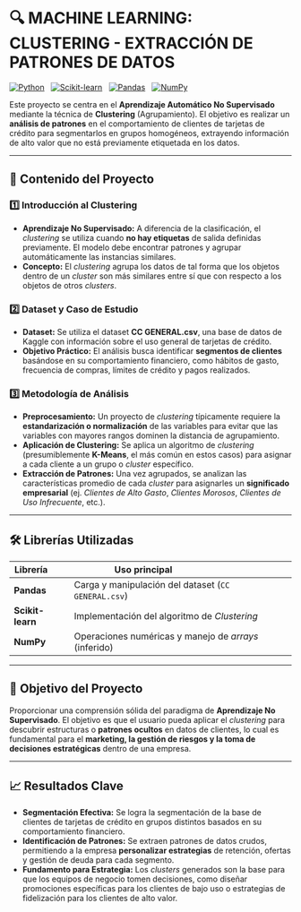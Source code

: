 # 🔍 MACHINE LEARNING: CLUSTERING - EXTRACCIÓN DE PATRONES DE DATOS

[![Python](https://img.shields.io/badge/Python-3670A0?style=flat&logo=python&logoColor=ffdd54)](https://www.python.org/)  
[![Scikit-learn](https://img.shields.io/badge/Scikit--learn-F7931E?style=flat&logo=scikit-learn&logoColor=white)](https://scikit-learn.org/)  
[![Pandas](https://img.shields.io/badge/Pandas-150458?style=flat&logo=pandas&logoColor=white)](https://pandas.pydata.org/)  
[![NumPy](https://img.shields.io/badge/NumPy-013243?style=flat&logo=numpy&logoColor=white)](https://numpy.org/)

Este proyecto se centra en el **Aprendizaje Automático No Supervisado** mediante la técnica de **Clustering** (Agrupamiento). El objetivo es realizar un **análisis de patrones** en el comportamiento de clientes de tarjetas de crédito para segmentarlos en grupos homogéneos, extrayendo información de alto valor que no está previamente etiquetada en los datos.

---

## 🧠 Contenido del Proyecto

### 1️⃣ Introducción al Clustering
- **Aprendizaje No Supervisado:** A diferencia de la clasificación, el *clustering* se utiliza cuando **no hay etiquetas** de salida definidas previamente. El modelo debe encontrar patrones y agrupar automáticamente las instancias similares.
- **Concepto:** El *clustering* agrupa los datos de tal forma que los objetos dentro de un *cluster* son más similares entre sí que con respecto a los objetos de otros *clusters*.

### 2️⃣ Dataset y Caso de Estudio
- **Dataset:** Se utiliza el dataset **CC GENERAL.csv**, una base de datos de Kaggle con información sobre el uso general de tarjetas de crédito.
- **Objetivo Práctico:** El análisis busca identificar **segmentos de clientes** basándose en su comportamiento financiero, como hábitos de gasto, frecuencia de compras, límites de crédito y pagos realizados.

### 3️⃣ Metodología de Análisis
- **Preprocesamiento:** Un proyecto de *clustering* típicamente requiere la **estandarización o normalización** de las variables para evitar que las variables con mayores rangos dominen la distancia de agrupamiento.
- **Aplicación de Clustering:** Se aplica un algoritmo de *clustering* (presumiblemente **K-Means**, el más común en estos casos) para asignar a cada cliente a un grupo o *cluster* específico.
- **Extracción de Patrones:** Una vez agrupados, se analizan las características promedio de cada *cluster* para asignarles un **significado empresarial** (ej. *Clientes de Alto Gasto*, *Clientes Morosos*, *Clientes de Uso Infrecuente*, etc.).

---

## 🛠️ Librerías Utilizadas

| Librería       | Uso principal                               |
|----------------|---------------------------------------------|
| **Pandas**     | Carga y manipulación del dataset (`CC GENERAL.csv`)|
| **Scikit-learn**| Implementación del algoritmo de *Clustering*|
| **NumPy**      | Operaciones numéricas y manejo de *arrays* (inferido) |

---

## 🎯 Objetivo del Proyecto
Proporcionar una comprensión sólida del paradigma de **Aprendizaje No Supervisado**. El objetivo es que el usuario pueda aplicar el *clustering* para descubrir estructuras o **patrones ocultos** en datos de clientes, lo cual es fundamental para el **marketing, la gestión de riesgos y la toma de decisiones estratégicas** dentro de una empresa.

---

## 📈 Resultados Clave
- **Segmentación Efectiva:** Se logra la segmentación de la base de clientes de tarjetas de crédito en grupos distintos basados en su comportamiento financiero.
- **Identificación de Patrones:** Se extraen patrones de datos crudos, permitiendo a la empresa **personalizar estrategias** de retención, ofertas y gestión de deuda para cada segmento.
- **Fundamento para Estrategia:** Los *clusters* generados son la base para que los equipos de negocio tomen decisiones, como diseñar promociones específicas para los clientes de bajo uso o estrategias de fidelización para los clientes de alto valor.

